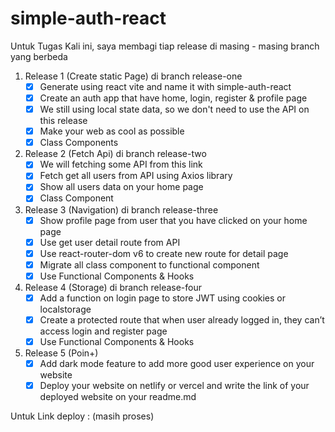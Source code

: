 # simple-auth-react
Untuk Tugas Kali ini, saya membagi tiap release di masing - masing branch yang berbeda

1. Release 1 (Create static Page) di branch release-one
    - [x] Generate using react vite and name it with simple-auth-react 
    - [x] Create an auth app that have home, login, register & profile page
    - [x] We still using local state data, so we don't need to use the API on this release
    - [x] Make your web as cool as possible
    - [x] Class Components
2. Release 2 (Fetch Api) di branch release-two
    - [x] We will fetching some API from this link 
    - [x] Fetch get all users from API using Axios library
    - [x] Show all users data on your home page
    - [x] Class Component
3. Release 3 (Navigation) di branch release-three
    - [x] Show profile page from user that you have clicked on your home page
    - [x] Use get user detail route from API
    - [x] Use react-router-dom v6 to create new route for detail page
    - [x] Migrate all class component to functional component
    - [x] Use Functional Components & Hooks
4. Release 4 (Storage) di branch release-four
    - [x] Add a function on login page to store JWT using cookies or localstorage
    - [x] Create a protected route that when user already logged in, they can’t access login and register page
    - [x] Use Functional Components & Hooks
5. Release 5 (Poin+)
    - [x] Add dark mode feature to add more good user experience on your website
    - [x] Deploy your website on netlify or vercel and write the link of your deployed website on your readme.md

Untuk Link deploy : (masih proses)
